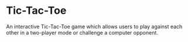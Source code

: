# Tic-Tac-Toe
An interactive Tic-Tac-Toe game which allows users to play against each other in a two-player mode or challenge a computer opponent.
